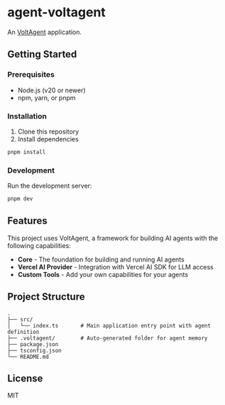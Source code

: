 # agent-voltagent

An [VoltAgent](https://github.com/vercel/voltagent) application.

## Getting Started

### Prerequisites

- Node.js (v20 or newer)
- npm, yarn, or pnpm

### Installation

1. Clone this repository
2. Install dependencies

```bash
pnpm install
```

### Development

Run the development server:

```bash
pnpm dev
```

## Features

This project uses VoltAgent, a framework for building AI agents with the following capabilities:

- **Core** - The foundation for building and running AI agents
- **Vercel AI Provider** - Integration with Vercel AI SDK for LLM access
- **Custom Tools** - Add your own capabilities for your agents

## Project Structure

```text
.
├── src/
│   └── index.ts       # Main application entry point with agent definition
├── .voltagent/        # Auto-generated folder for agent memory
├── package.json
├── tsconfig.json
└── README.md
```

## License

MIT
